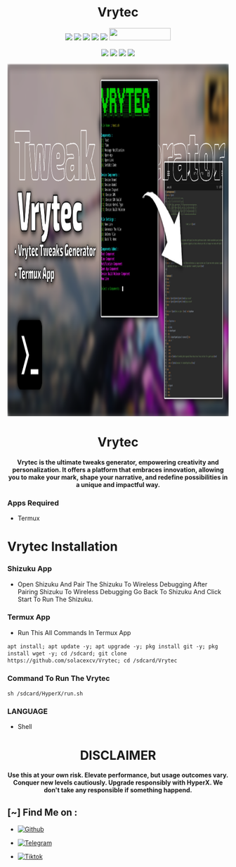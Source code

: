 <h1 align="center">Vrytec</h1>

<p align="center">
  <img src="https://img.shields.io/badge/Version-0.1-green?style=for-the-badge">
  <img src="https://img.shields.io/github/stars/solacexcv/Vrytec?style=for-the-badge&color=orange">
  <img src="https://img.shields.io/github/forks/solacexcv/Vrytec?color=cyan&style=for-the-badge&color=purple">
  <img src="https://img.shields.io/github/watchers/solacexcv/Vrytec?color=cyan&style=for-the-badge&color=purple">
  <img src="https://img.shields.io/github/issues/solacexcv/Vrytec?color=red&style=for-the-badge">
  <img src="https://hits.dwyl.com/solacexcv/Vrytec as.svg" width="140" height="28">
<br>
<br>
  <img src="https://img.shields.io/badge/Author-solacexcv-purple?style=flat-square">
  <img src="https://img.shields.io/badge/Open%20Source-Yes-cyan?style=flat-square">
  <img src="https://img.shields.io/badge/Made%20in-Philippines-red?colorA=blue&colorB=red&style=flat-square">
  <img src="https://img.shields.io/badge/Written%20In-Shell-green?style=flat-square">
</p>

<p align="center">
<img src="https://raw.githubusercontent.com/solacexcv/Vrytec/main/Vrytec.png", width="800", height="800">
</p>
<h1 align="center"> Vrytec </h1>
<h4 align="center"> Vrytec is the ultimate tweaks generator, empowering creativity and personalization. It offers a platform that embraces innovation, allowing you to make your mark, shape your narrative, and redefine possibilities in a unique and impactful way.</h4>

### Apps Required
* Termux

<h1>Vrytec Installation</h1>

### Shizuku App
* Open Shizuku And Pair The Shizuku To Wireless Debugging After Pairing Shizuku To Wireless Debugging Go Back To Shizuku And Click Start To Run The Shizuku.

### Termux App
* Run This All Commands In Termux App

```
apt install; apt update -y; apt upgrade -y; pkg install git -y; pkg install wget -y; cd /sdcard; git clone https://github.com/solacexcv/Vrytec; cd /sdcard/Vrytec
```

### Command To Run The Vrytec
```
sh /sdcard/HyperX/run.sh
```

### LANGUAGE 
* Shell

<h1 align="center"> DISCLAIMER </h1>

<h4 align="center">Use this at your own risk. Elevate performance, but usage outcomes vary. Conquer new levels cautiously. Upgrade responsibly with HyperX. We don't take any responsible if something happend. </h4>

## [~] Find Me on :

- [![Github](https://img.shields.io/badge/Github-Solacexcv-purple?style=for-the-badge&logo=github)](https://github.com/solacexcv)

- [![Telegram](https://img.shields.io/badge/Telegram-PHILIPKYS-indigo?style=for-the-badge&logo=telegram)](https://t.me/atrph)

- [![Tiktok](https://img.shields.io/badge/Tiktok-Solacezr-orange?style=for-the-badge&logo=Tiktok)](https://www.tiktok.com/@solacezr?)

